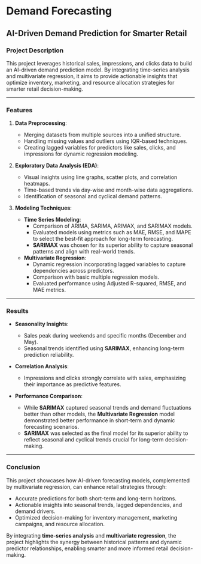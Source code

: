 # **Demand Forecasting**  
## **AI-Driven Demand Prediction for Smarter Retail**  

### **Project Description**  
This project leverages historical sales, impressions, and clicks data to build an AI-driven demand prediction model. By integrating time-series analysis and multivariate regression, it aims to provide actionable insights that optimize inventory, marketing, and resource allocation strategies for smarter retail decision-making.

---

### **Features**  
1. **Data Preprocessing**:  
   - Merging datasets from multiple sources into a unified structure.  
   - Handling missing values and outliers using IQR-based techniques.  
   - Creating lagged variables for predictors like sales, clicks, and impressions for dynamic regression modeling.  

2. **Exploratory Data Analysis (EDA)**:  
   - Visual insights using line graphs, scatter plots, and correlation heatmaps.  
   - Time-based trends via day-wise and month-wise data aggregations.  
   - Identification of seasonal and cyclical demand patterns.  

3. **Modeling Techniques**:  
   - **Time Series Modeling**:  
     - Comparison of ARIMA, SARIMA, ARIMAX, and SARIMAX models.  
     - Evaluated models using metrics such as MAE, RMSE, and MAPE to select the best-fit approach for long-term forecasting.  
     - **SARIMAX** was chosen for its superior ability to capture seasonal patterns and align with real-world trends.  
   - **Multivariate Regression**:  
     - Dynamic regression incorporating lagged variables to capture dependencies across predictors.  
     - Comparison with basic multiple regression models.  
     - Evaluated performance using Adjusted R-squared, RMSE, and MAE metrics.  

---

### **Results**  
- **Seasonality Insights**:  
  - Sales peak during weekends and specific months (December and May).  
  - Seasonal trends identified using **SARIMAX**, enhancing long-term prediction reliability.  

- **Correlation Analysis**:  
  - Impressions and clicks strongly correlate with sales, emphasizing their importance as predictive features.  

- **Performance Comparison**:  
  - While **SARIMAX** captured seasonal trends and demand fluctuations better than other models, the **Multivariate Regression** model demonstrated better performance in short-term and dynamic forecasting scenarios.  
  - **SARIMAX** was selected as the final model for its superior ability to reflect seasonal and cyclical trends crucial for long-term decision-making.  

---

### **Conclusion**  
This project showcases how AI-driven forecasting models, complemented by multivariate regression, can enhance retail strategies through:  
- Accurate predictions for both short-term and long-term horizons.  
- Actionable insights into seasonal trends, lagged dependencies, and demand drivers.  
- Optimized decision-making for inventory management, marketing campaigns, and resource allocation.  

By integrating **time-series analysis** and **multivariate regression**, the project highlights the synergy between historical patterns and dynamic predictor relationships, enabling smarter and more informed retail decision-making.

